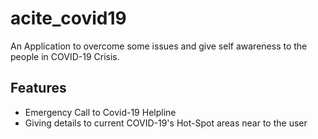 # acite_covid19

An Application to overcome some issues and give self awareness to the people in COVID-19 Crisis.

## Features

-   Emergency Call to Covid-19 Helpline
-   Giving details to current COVID-19's Hot-Spot areas near to the user

